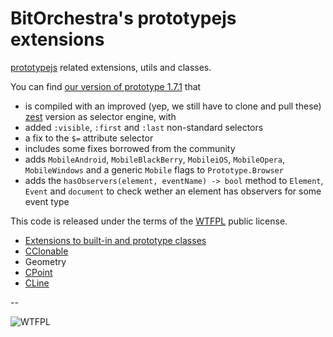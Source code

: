 # BitOrchestra's prototypejs extensions

[prototypejs](http://prototypejs.org) related extensions, utils and classes.

You can find [our version of prototype 1.7.1](lib/prototype.js) that 
* is compiled with an improved (yep, we still have to clone and pull these) [zest](https://github.com/chjj/zest) version as selector engine, with
 * added <code>:visible</code>, <code>:first</code> and <code>:last</code> non-standard selectors
 * a fix to the <code>$=</code> attribute selector
* includes some fixes borrowed from the community
* adds <code>MobileAndroid</code>, <code>MobileBlackBerry</code>, <code>MobileiOS</code>, <code>MobileOpera</code>, <code>MobileWindows</code> and a generic <code>Mobile</code> flags to <code>Prototype.Browser</code>
* adds the <code>hasObservers(element, eventName) -> bool</code> method to <code>Element</code>, <code>Event</code> and <code>document</code> to check wether an element has observers for some event type

This code is released under the terms of the [WTFPL](http://www.wtfpl.net/) public license.

* [Extensions to built-in and prototype classes](BO.prototype.extensions.md)
* [CClonable](clonable/CClonable.md)
* Geometry
 * [CPoint](geometry/CPoint.md)
 * [CLine](geometry/CLine.md)
 
 
--

![WTFPL](http://www.wtfpl.net/wp-content/uploads/2012/12/wtfpl-badge-1.png)
